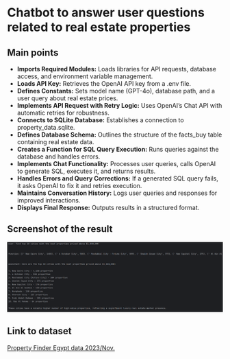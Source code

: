 # Chatbot to answer user questions related to real estate properties

## Main points
 - **Imports Required Modules:** Loads libraries for API requests, database access, and environment variable management.
 - **Loads API Key:** Retrieves the OpenAI API key from a .env file.
 - **Defines Constants:** Sets model name (GPT-4o), database path, and a user query about real estate prices.
 - **Implements API Request with Retry Logic:** Uses OpenAI’s Chat API with automatic retries for robustness.
 - **Connects to SQLite Database:** Establishes a connection to property_data.sqlite.
 - **Defines Database Schema:** Outlines the structure of the facts_buy table containing real estate data.
 - **Creates a Function for SQL Query Execution:** Runs queries against the database and handles errors.
 - **Implements Chat Functionality:** Processes user queries, calls OpenAI to generate SQL, executes it, and returns results.
 - **Handles Errors and Query Corrections:** If a generated SQL query fails, it asks OpenAI to fix it and retries execution.
 - **Maintains Conversation History:** Logs user queries and responses for improved interactions.
 - **Displays Final Response:** Outputs results in a structured format.

## Screenshot of the result
![Screenshot of the result](Screenshot.png)

## Link to dataset
[Property Finder Egypt data 2023/Nov.](https://www.kaggle.com/datasets/ahmed121ashraf131/property-finder-egypt-data)